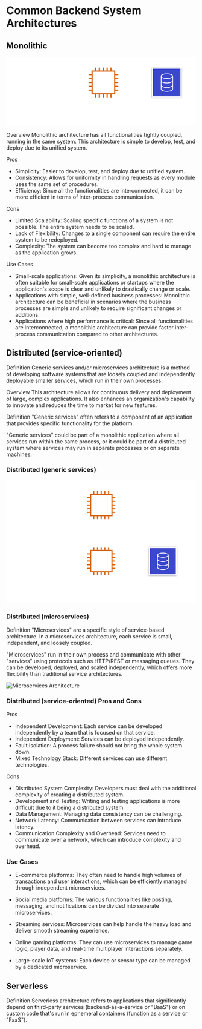 # Common Backend System Architectures

## Monolithic

![Monolithic Architecture](./monolith-example.png)

Overview
Monolithic architecture has all functionalities tightly coupled, running in the same system.
This architecture is simple to develop, test, and deploy due to its unified system.

Pros

- Simplicity: Easier to develop, test, and deploy due to unified system.
- Consistency: Allows for uniformity in handling requests as every module uses the same set of procedures.
- Efficiency: Since all the functionalities are interconnected, it can be more efficient in terms of inter-process communication.

Cons

- Limited Scalability: Scaling specific functions of a system is not possible. The entire system needs to be scaled.
- Lack of Flexibility: Changes to a single component can require the entire system to be redeployed.
- Complexity: The system can become too complex and hard to manage as the application grows.

Use Cases

- Small-scale applications: Given its simplicity, a monolithic architecture is often suitable for small-scale applications or startups where the application's scope is clear and unlikely to drastically change or scale.
- Applications with simple, well-defined business processes: Monolithic architecture can be beneficial in scenarios where the business processes are simple and unlikely to require significant changes or additions.
- Applications where high performance is critical: Since all functionalities are interconnected, a monolithic architecture can provide faster inter-process communication compared to other architectures.

## Distributed (service-oriented)

Definition
Generic services and/or microservices architecture is a method of developing software systems that are loosely coupled and independently deployable smaller services, which run in their own processes.

Overview
This architecture allows for continuous delivery and deployment of large, complex applications. It also enhances an organization's capability to innovate and reduces the time to market for new features.

Definition
"Generic services" often refers to a component of an application that provides specific functionality for the platform.

"Generic services" could be part of a monolithic application where all services run within the same process, or it could be part of a distributed system where services may run in separate processes or on separate machines.

### Distributed (generic services)

![Distributed Architecture](./services-example.png)

### Distributed (microservices)

Definition
"Microservices" are a specific style of service-based architecture. In a microservices architecture, each service is small, independent, and loosely coupled.

"Microservices" run in their own process and communicate with other "services" using protocols such as HTTP/REST or messaging queues. They can be developed, deployed, and scaled independently, which offers more flexibility than traditional service architectures.

![Microservices Architecture](./microservices-example.png)

### Distributed (service-oriented) Pros and Cons

Pros

- Independent Development: Each service can be developed independently by a team that is focused on that service.
- Independent Deployment: Services can be deployed independently.
- Fault Isolation: A process failure should not bring the whole system down.
- Mixed Technology Stack: Different services can use different technologies.

Cons

- Distributed System Complexity: Developers must deal with the additional complexity of creating a distributed system.
- Development and Testing: Writing and testing applications is more difficult due to it being a distributed system.
- Data Management: Managing data consistency can be challenging.
- Network Latency: Communication between services can introduce latency.
- Communication Complexity and Overhead:
  Services need to communicate over a network, which can introduce complexity and overhead.

### Use Cases

- E-commerce platforms: They often need to handle high volumes of transactions and user interactions, which can be efficiently managed through independent microservices.

- Social media platforms: The various functionalities like posting, messaging, and notifications can be divided into separate microservices.

- Streaming services: Microservices can help handle the heavy load and deliver smooth streaming experience.

- Online gaming platforms: They can use microservices to manage game logic, player data, and real-time multiplayer interactions separately.

- Large-scale IoT systems: Each device or sensor type can be managed by a dedicated microservice.

## Serverless

Definition
Serverless architecture refers to applications that significantly depend on third-party services (backend-as-a-service or "BaaS") or on custom code that's run in ephemeral containers (function as a service or "FaaS").

